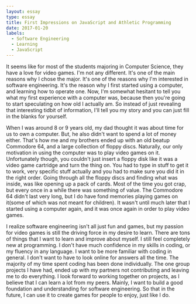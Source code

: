 ```yaml
---
layout: essay
type: essay
title: First Impressions on JavaScript and Athletic Programming
date: 2017-01-20
labels:
  - Software Engineering
  - Learning
  - JavaScript
---
```





It seems like for most of the students majoring in Computer Science, they have a love for video games. I'm not any different. It's 
one of the main reasons why I chose the major. It's one of the reasons why I'm interested in software engineering. It's the reason
why I first started using a computer, and learning how to operate one. Now, I'm somewhat hesitant to tell you what my first
experience with a computer was, because then you're going to start speculating on how old I actually am. So instead of just
revealing that interesting tidbit of information, I'll tell you my story and you can just fill in the blanks for yourself. 

When I was around 8 or 9 years old, my dad thought it was about time for us to own a computer. But, he also didn't want to spend a 
lot of money either. That's how me and my brothers ended up with an old beatup Commodore 64, and a large collection of floppy 
discs. Naturally, our only motivation in using the computer was to play video games on it. Unfortunately though, you couldn't just 
insert a floppy disk like it was a video game cartridge and turn the thing on. You had to type in stuff to get it to work, very
specific stuff actually and you had to make sure you did it in the right order. Going through all the floppy discs and finding what
was inside, was like opening up a pack of cards. Most of the time you got crap, but every once in a while there was something of 
value. The Commodore 64 didn't last very long, but I do have fond memories playing games on it(some of which was not meant for 
children). It wasn't until much later that I started using a computer again, and it was once again in order to play video games. 



I realize software engineering isn't all just fun and games, but my passion for video games is still the driving force in my
desire to learn. There are tons of things that I want to learn and improve about myself. I still feel completely new at
programming. I don't have much confidence in my skills in coding, or my fluency in any language. I want to be more familiar
with coding in general. I don't want to have to look online for answers all the time. The majority of my time spent coding has been
done individually. The one group projects I have had, ended up with my partners not contributing and leaving me to do everything.
I look forward to working together on projects, as I believe that I can learn a lot from my peers. Mainly, I want to build a good
foundation and understanding for software engineering. So that in the future, I can use it to create games for people to enjoy, just like I do.
